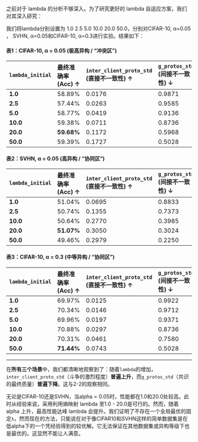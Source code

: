 之前对于 lambda 的分析不够深入。为了研究更好的 lambda 自适应方案，我们对其深入研究：

我们将lambda分别设置为	1.0	2.5	5.0	10.0	20.0	50.0，分别对CIFAR-10, α=0.05 ， SVHN, α=0.05和CIFAR-10, α=0.3进行实验。结果如下：

#### **表1：CIFAR-10, α = 0.05 (极高异构 / “冲突区”)**

| `lambda_initial` | **最终准确率 (Acc) ↑** | **`inter_client_proto_std` (直接不一致性) ↑** | **`g_protos_std` (间接不一致性) ↓** |
| :--- | :--- | :--- | :--- |
| **1.0** | 58.89% | 0.0176 | 0.9871 |
| **2.5** | 57.44% | 0.0263 | 0.9585 |
| **5.0** | 58.77% | 0.0419 | 0.9136 |
| **10.0** | 59.38% | 0.0711 | 0.8736 |
| **20.0** | **59.68%** | 0.1172 | 0.5968 |
| **50.0** | 59.39% | 0.1727 | 0.5028 |

#### **表2：SVHN, α = 0.05 (高异构 / “协同区”)**

| `lambda_initial` | **最终准确率 (Acc) ↑** | **`inter_client_proto_std` (直接不一致性) ↑** | **`g_protos_std` (间接不一致性) ↓** |
| :--- | :--- | :--- | :--- |
| **1.0** | 51.04% | 0.0695 | 0.8833 |
| **2.5** | 50.74% | 0.1355 | 0.7373 |
| **10.0** | 50.64% | 0.2770 | 0.3985 |
| **20.0** | **51.07%** | 0.3050 | 0.3024 |
| **50.0** | 49.46% | 0.2979 | 0.2250 |

#### **表3：CIFAR-10, α = 0.3 (中等异构 / “协同区”)**

| `lambda_initial` | **最终准确率 (Acc) ↑** | **`inter_client_proto_std` (直接不一致性) ↑** | **`g_protos_std` (间接不一致性) ↓** |
| :--- | :--- | :--- | :--- |
| **1.0** | 69.97% | 0.0125 | 0.9922 |
| **2.5** | 70.34% | 0.0146 | 0.9712 |
| **5.0** | 69.96% | 0.0197 | 0.9371 |
| **10.0** | 70.88% | 0.0297 | 0.8736 |
| **20.0** | 70.31% | 0.0461 | 0.7580 |
| **50.0** | **71.44%** | 0.0743 | 0.5028 |

---

在**所有三个场景**中，我们都清晰地观察到了：随着`lambda`的增加，`inter_client_proto_std`（斗争的激烈程度）**普遍上升**，而`g_protos_std`（共识的最终质量）**普遍下降**。这与2-2的观察相同。


无论是CIFAR-10还是SVHN，当alpha = 0.05时，性能都在1.0和20.0处较高。此时从经验来说，采用利用熵映射 lambda 至1.0 - 20.0是可行的。然而，随着 alpha 上升，最高性能达峰 lambda 会提升。我们证明了不存在一个全局最优的固定`λ`，然而现在的方法，只能说在对于像CIFAR10和SVHN这样的简单数据集是在低alpha下的一个凭经验得到的较优解。它无法保证在其他数据集或异构等级下也是最优的。这显然不能让人满意。
